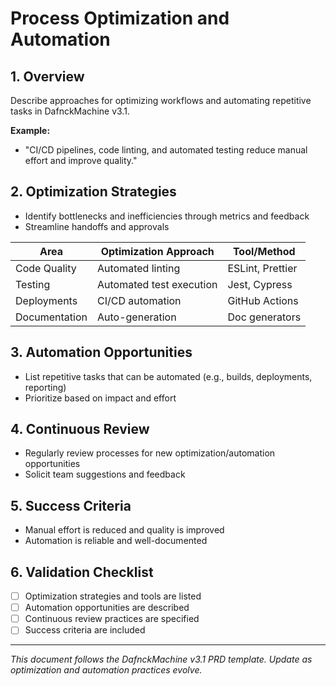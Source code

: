 # Process Optimization and Automation

## 1. Overview
Describe approaches for optimizing workflows and automating repetitive tasks in DafnckMachine v3.1.

**Example:**
- "CI/CD pipelines, code linting, and automated testing reduce manual effort and improve quality."

## 2. Optimization Strategies
- Identify bottlenecks and inefficiencies through metrics and feedback
- Streamline handoffs and approvals

| Area           | Optimization Approach      | Tool/Method         |
|----------------|---------------------------|---------------------|
| Code Quality   | Automated linting         | ESLint, Prettier    |
| Testing        | Automated test execution  | Jest, Cypress       |
| Deployments    | CI/CD automation          | GitHub Actions      |
| Documentation  | Auto-generation           | Doc generators      |

## 3. Automation Opportunities
- List repetitive tasks that can be automated (e.g., builds, deployments, reporting)
- Prioritize based on impact and effort

## 4. Continuous Review
- Regularly review processes for new optimization/automation opportunities
- Solicit team suggestions and feedback

## 5. Success Criteria
- Manual effort is reduced and quality is improved
- Automation is reliable and well-documented

## 6. Validation Checklist
- [ ] Optimization strategies and tools are listed
- [ ] Automation opportunities are described
- [ ] Continuous review practices are specified
- [ ] Success criteria are included

---
*This document follows the DafnckMachine v3.1 PRD template. Update as optimization and automation practices evolve.* 